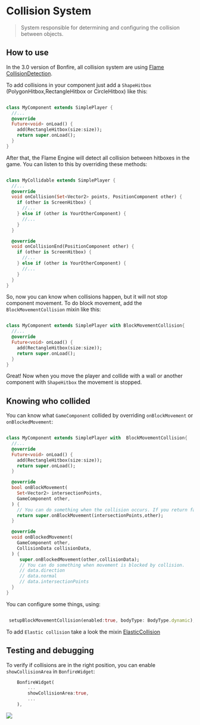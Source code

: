 # Collision System

> System responsible for determining and configuring the collision between objects.


## How to use

In the 3.0 version of Bonfire, all collision system are using [Flame CollisionDetection](https://docs.flame-engine.org/latest/flame/collision_detection.html).

To add collisions in your component just add a `ShapeHitbox` (PolygonHitbox,RectangleHitbox or CircleHitbox) like this:

```dart

class MyComponent extends SimplePlayer {
  //...
  @override
  Future<void> onLoad() {
    add(RectangleHitbox(size:size));
    return super.onLoad();
  }
}

```

After that, the Flame Engine will detect all collision between hitboxes in the game. You can listen to this by overriding these methods:


```dart

class MyCollidable extends SimplePlayer {
  //...
  @override
  void onCollision(Set<Vector2> points, PositionComponent other) {
    if (other is ScreenHitbox) {
      //...
    } else if (other is YourOtherComponent) {
      //...
    }
  }

  @override
  void onCollisionEnd(PositionComponent other) {
    if (other is ScreenHitbox) {
      //...
    } else if (other is YourOtherComponent) {
      //...
    }
  }
}

```

So, now you can know when collisions happen, but it will not stop component movement. To do block movement, add the `BlockMovementCollision` mixin like this:

```dart

class MyComponent extends SimplePlayer with BlockMovementCollision{
  //...
  @override
  Future<void> onLoad() {
    add(RectangleHitbox(size:size));
    return super.onLoad();
  }
}

```

Great! Now when you move the player and collide with a wall or another component with `ShapeHitbox` the movement is stopped.

## Knowing who collided

You can know what `GameComponent` collided by overriding `onBlockMovement` or `onBlockedMovement`:


```dart

class MyComponent extends SimplePlayer with  BlockMovementCollision{
  //...
  @override
  Future<void> onLoad() {
    add(RectangleHitbox(size:size));
    return super.onLoad();
  }

  @override
  bool onBlockMovement(
    Set<Vector2> intersectionPoints,
    GameComponent other,
  ) {
    // You can do something when the collision occurs. If you return false the blocking movement will not happen.
    return super.onBlockMovement(intersectionPoints,other);
  }

  @override
  void onBlockedMovement(
    GameComponent other,
    CollisionData collisionData,
  ) {
     super.onBlockedMovement(other,collisionData);
     // You can do something when movement is blocked by collision.
     // data.direction
     // data.normal
     // data.intersectionPoints 
  }
}
```

You can configure some things, using:

```dart

 setupBlockMovementCollision(enabled:true, bodyType: BodyType.dynamic);

```

To add `Elastic collision` take a look the mixin [ElasticCollision](doc/mixins?id=ElasticCollision)


## Testing and debugging

To verify if collisions are in the right position, you can enable `showCollisionArea` in `BonfireWidget`:

```dart
    BonfireWidget(
        ...
        showCollisionArea:true,
        ...
    ),
```

![](../../_media/show_collision.png)
